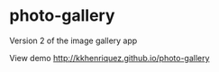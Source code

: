 # photo-gallery
Version 2 of the image gallery app

View demo http://kkhenriquez.github.io/photo-gallery
